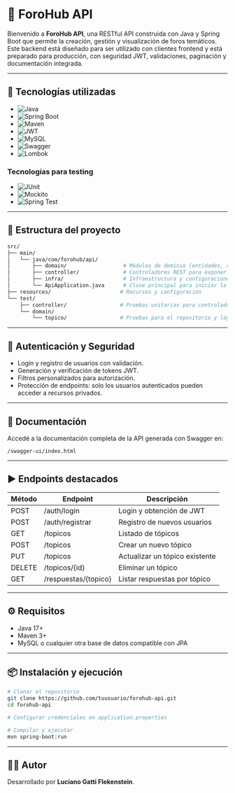 
# 📣 ForoHub API

Bienvenido a **ForoHub API**, una RESTful API construida con Java y Spring Boot que permite la creación, gestión y visualización de foros temáticos. Este backend está diseñado para ser utilizado con clientes frontend y está preparado para producción, con seguridad JWT, validaciones, paginación y documentación integrada.

---

## 🚀 Tecnologías utilizadas

- ![Java](https://img.shields.io/badge/Java-ED8B00?style=for-the-badge&logo=java&logoColor=white)
- ![Spring Boot](https://img.shields.io/badge/Spring_Boot-6DB33F?style=for-the-badge&logo=spring-boot&logoColor=white)
- ![Maven](https://img.shields.io/badge/Maven-C71A36?style=for-the-badge&logo=apache-maven&logoColor=white)
- ![JWT](https://img.shields.io/badge/JWT-black?style=for-the-badge&logo=JSON%20web%20tokens)
- ![MySQL](https://img.shields.io/badge/MySQL-005C84?style=for-the-badge&logo=mysql&logoColor=white)
- ![Swagger](https://img.shields.io/badge/Swagger-85EA2D?style=for-the-badge&logo=swagger&logoColor=black)
- ![Lombok](https://img.shields.io/badge/Lombok-A51C30?style=for-the-badge&logo=lombok&logoColor=white)

### Tecnologías para testing

- ![JUnit](https://img.shields.io/badge/JUnit-25A162?style=for-the-badge&logo=junit5&logoColor=white)
- ![Mockito](https://img.shields.io/badge/Mockito-202020?style=for-the-badge&logo=mockito&logoColor=white)
- ![Spring Test](https://img.shields.io/badge/Spring_Test-6DB33F?style=for-the-badge&logo=spring&logoColor=white)

---

## 📂 Estructura del proyecto

```bash
src/
├── main/
│   └── java/com/forohub/api/
│       ├── domain/                  # Módulos de dominio (entidades, repositorios, DTOs, servicios) y clases de soporte
│       ├── controller/              # Controladores REST para exponer la API
│       ├── infra/                   # Infraestructura y configuraciones (errores, seguridad, documentación)
│       └── ApiApplication.java      # Clase principal para iniciar la aplicación
├── resources/                      # Recursos y configuración
└── test/
    ├── controller/                 # Pruebas unitarias para controladores (ej. TopicoController)
    └── domain/
        └── topico/                 # Pruebas para el repositorio y lógica de dominio de tópico (ej. TopicoRepository)
```

---

## 🔐 Autenticación y Seguridad

- Login y registro de usuarios con validación.
- Generación y verificación de tokens JWT.
- Filtros personalizados para autorización.
- Protección de endpoints: solo los usuarios autenticados pueden acceder a recursos privados.

---

## 📄 Documentación

Accedé a la documentación completa de la API generada con Swagger en:

```
/swagger-ui/index.html
```

---

## ▶️ Endpoints destacados

| Método | Endpoint              | Descripción                     |
|--------|------------------------|----------------------------------|
| POST   | /auth/login           | Login y obtención de JWT         |
| POST   | /auth/registrar       | Registro de nuevos usuarios      |
| GET    | /topicos              | Listado de tópicos               |
| POST   | /topicos              | Crear un nuevo tópico            |
| PUT    | /topicos              | Actualizar un tópico existente   |
| DELETE | /topicos/{id}         | Eliminar un tópico               |
| GET    | /respuestas/{topico} | Listar respuestas por tópico     |

---

## ⚙️ Requisitos

- Java 17+
- Maven 3+
- MySQL o cualquier otra base de datos compatible con JPA

---

## 📦 Instalación y ejecución

```bash
# Clonar el repositorio
git clone https://github.com/tuusuario/forohub-api.git
cd forohub-api

# Configurar credenciales en application.properties

# Compilar y ejecutar
mvn spring-boot:run
```

---

## 🧑‍💻 Autor

Desarrollado por **Luciano Gatti Flekenstein**.


